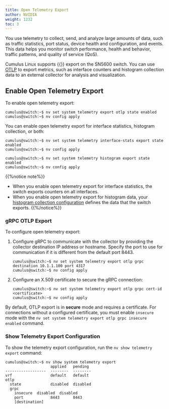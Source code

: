 ```yaml
---
title: Open Telemetry Export
author: NVIDIA
weight: 1232
toc: 3
---
```

You use telemetry to collect, send, and analyze large amounts of data, such as traffic statistics, port status, device health and configuration, and events. This data helps you monitor switch performance, health and behavior, traffic patterns, and quality of service (QoS).

Cumulus Linux supports {{<exlink url="https://github.com/open-telemetry/" text="open telemetry (OTEL)">}} export on the SN5600 switch. You can use <span class="a-tooltip">[OTLP](## "open telemetry protocol")</span> to export metrics, such as interface counters and histogram collection data to an external collector for analysis and visualization.

## Enable Open Telemetry Export

To enable open telemetry export:

```
cumulus@switch:~$ nv set system telemetry export otlp state enabled 
cumulus@switch:~$ nv config apply
```

You can enable open telemetry export for interface statistics, histogram collection, or both:

```
cumulus@switch:~$ nv set system telemetry interface-stats export state enabled
cumulus@switch:~$ nv config apply
```

```
cumulus@switch:~$ nv set system telemetry histogram export state enabled
cumulus@switch:~$ nv config apply
```

{{%notice note%}}
- When you enable open telemetry export for interface statistics, the switch exports counters on all interfaces.
- When you enable open telemetry export for histogram data, your [histogram collection configuration](#histogram-collection) defines the data that the switch exports.
{{%/notice%}}

### gRPC OTLP Export

To configure open telemetry export:

1. Configure gRPC to communicate with the collector by providing the collector destination IP address or hostname. Specify the port to use for communication if it is different from the default port 8443.

   ```
   cumulus@switch:~$ nv set system telemetry export otlp grpc destination 10.1.1.100 port 4317
   cumulus@switch:~$ nv config apply
   ```

2. Configure an X.509 certificate to secure the gRPC connection:

   ```
   cumulus@switch:~$ nv set system telemetry export otlp grpc cert-id <certificate>
   cumulus@switch:~$ nv config apply
   ```

By default, OTLP export is in **secure** mode and requires a certificate. For connections without a configured certificate, you must enable `insecure` mode with the `nv set system telemetry export otlp grpc insecure enabled` command.

### Show Telemetry Export Configuration

To show the telemetry export configuration, run the `nv show telemetry export` command:

```
cumulus@switch:~$ nv show system telemetry export
                    applied   pending 
------------------  --------  --------
vrf                 default   default 
otlp                                  
  state             disabled  disabled
  grpc                                
    insecure  disabled  disabled
    port            8443      8443    
    [destination]             
```

<!-- Commenting out HTTP export for phase 1
### HTTP OTLP Export

You can configure open telemetry export to use HTTP to communicate with the collector and define the port to use for communication:

```
cumulus@switch:~$ nv set system telemetry export otlp http port 9443
cumulus@switch:~$ nv config apply
```

Optionally, you can configure an X.509 certificate to secure the HTTP connection:

```
cumulus@switch:~$ nv set system telemetry export otlp http cert-id <certificate>
cumulus@switch:~$ nv config apply
```

For connections without a configured certificate, enable `insecure` mode:

```
cumulus@switch:~$ nv set system telemetry export otlp http insecure enabled
cumulus@switch:~$ nv config apply
```

The default encoding format for HTTP export is binary protocol buffer (`proto`); You can configure the encoding format to JSON:

```
cumulus@switch:~$ nv set system telemetry export otlp http encoding json
cumulus@switch:~$ nv config apply
```
-->
